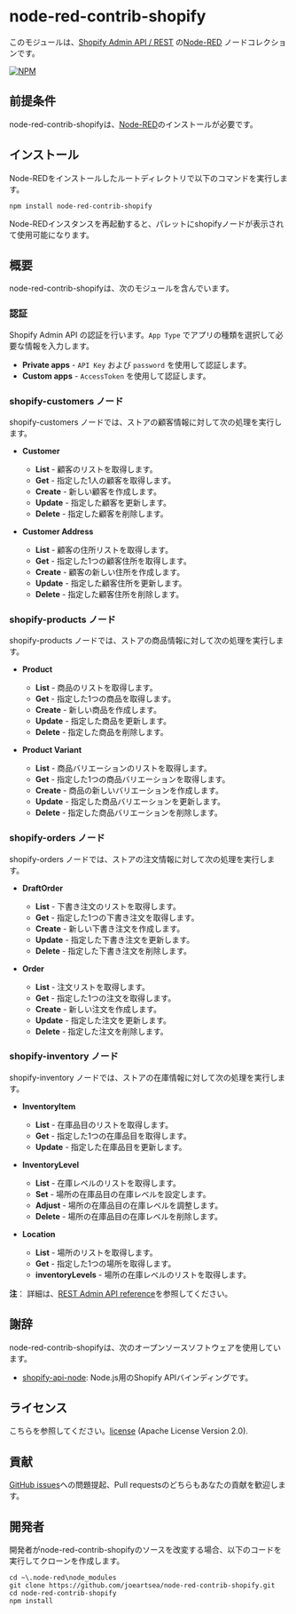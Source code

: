 node-red-contrib-shopify
========================
このモジュールは、<a href="https://shopify.dev/api/admin-rest" target="_new">Shopify Admin API / REST</a> の<a href="http://nodered.org" target="_new">Node-RED</a> ノードコレクションです。

[![NPM](https://nodei.co/npm/node-red-contrib-shopify.png?downloads=true)](https://nodei.co/npm/node-red-contrib-shopify/)

前提条件
-------

node-red-contrib-shopifyは、<a href="http://nodered.org" target="_new">Node-RED</a>のインストールが必要です。


インストール
-------

Node-REDをインストールしたルートディレクトリで以下のコマンドを実行します。

    npm install node-red-contrib-shopify

Node-REDインスタンスを再起動すると、パレットにshopifyノードが表示されて使用可能になります。

概要
-------

node-red-contrib-shopifyは、次のモジュールを含んでいます。

### 認証

Shopify Admin API の認証を行います。`App Type` でアプリの種類を選択して必要な情報を入力します。

- **Private apps** - `API Key` および `password` を使用して認証します。
- **Custom apps** - `AccessToken` を使用して認証します。

### shopify-customers ノード

shopify-customers ノードでは、ストアの顧客情報に対して次の処理を実行します。

- **Customer**
  - **List** - 顧客のリストを取得します。
  - **Get** - 指定した1人の顧客を取得します。
  - **Create** - 新しい顧客を作成します。
  - **Update** - 指定した顧客を更新します。
  - **Delete** - 指定した顧客を削除します。

- **Customer Address**
  - **List** - 顧客の住所リストを取得します。
  - **Get** - 指定した1つの顧客住所を取得します。
  - **Create** - 顧客の新しい住所を作成します。
  - **Update** - 指定した顧客住所を更新します。
  - **Delete** - 指定した顧客住所を削除します。

### shopify-products ノード

shopify-products ノードでは、ストアの商品情報に対して次の処理を実行します。

- **Product**
  - **List** - 商品のリストを取得します。
  - **Get** - 指定した1つの商品を取得します。
  - **Create** - 新しい商品を作成します。
  - **Update** - 指定した商品を更新します。
  - **Delete** - 指定した商品を削除します。

- **Product Variant**
  - **List** - 商品バリエーションのリストを取得します。
  - **Get** - 指定した1つの商品バリエーションを取得します。
  - **Create** - 商品の新しいバリエーションを作成します。
  - **Update** - 指定した商品バリエーションを更新します。
  - **Delete** - 指定した商品バリエーションを削除します。

### shopify-orders ノード

shopify-orders ノードでは、ストアの注文情報に対して次の処理を実行します。

- **DraftOrder**
  - **List** - 下書き注文のリストを取得します。
  - **Get** - 指定した1つの下書き注文を取得します。
  - **Create** - 新しい下書き注文を作成します。
  - **Update** - 指定した下書き注文を更新します。
  - **Delete** - 指定した下書き注文を削除します。

- **Order**
  - **List** - 注文リストを取得します。
  - **Get** - 指定した1つの注文を取得します。
  - **Create** - 新しい注文を作成します。
  - **Update** - 指定した注文を更新します。
  - **Delete** - 指定した注文を削除します。

### shopify-inventory ノード

shopify-inventory ノードでは、ストアの在庫情報に対して次の処理を実行します。

- **InventoryItem**
  - **List** - 在庫品目のリストを取得します。
  - **Get** - 指定した1つの在庫品目を取得します。
  - **Update** - 指定した在庫品目を更新します。

- **InventoryLevel**
  - **List** - 在庫レベルのリストを取得します。
  - **Set** - 場所の在庫品目の在庫レベルを設定します。
  - **Adjust** - 場所の在庫品目の在庫レベルを調整します。
  - **Delete** - 場所の在庫品目の在庫レベルを削除します。

- **Location**
  - **List** - 場所のリストを取得します。
  - **Get** - 指定した1つの場所を取得します。
  - **inventoryLevels** - 場所の在庫レベルのリストを取得します。

**注**： 詳細は、[REST Admin API reference](https://shopify.dev/api/admin-rest)を参照してください。


謝辞
-------

node-red-contrib-shopifyは、次のオープンソースソフトウェアを使用しています。

- [shopify-api-node](https://github.com/MONEI/Shopify-api-node): Node.js用のShopify APIバインディングです。


ライセンス
-------

こちらを参照してください。[license](https://github.com/joeartsea/node-red-contrib-shopify/blob/master/LICENSE) (Apache License Version 2.0).


貢献
-------

[GitHub issues](https://github.com/joeartsea/node-red-contrib-shopify/issues)への問題提起、Pull requestsのどちらもあなたの貢献を歓迎します。


開発者
-------

開発者がnode-red-contrib-shopifyのソースを改変する場合、以下のコードを実行してクローンを作成します。

```
cd ~\.node-red\node_modules
git clone https://github.com/joeartsea/node-red-contrib-shopify.git
cd node-red-contrib-shopify
npm install
```
